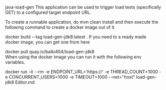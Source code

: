 java-load-gen
This application can be used to trigger load tests (specifically GET) to a configured target endpoint URL.

To create a runnable application, do
  mvn clean install
and then execute the following command to create a docker image out of it

  docker build --tag load-gen-jdk8:latest .
If you need to a ready made docker image, you can get one from here

  docker pull quay.io/balki404/load-gen-jdk8  
When using the docker image you can run it with the following env variables.

  docker run -it --rm -e ENDPOINT_URL='https://<end point>' -e THREAD_COUNT=1000 -e CONCURRENT_USERS=1000 -e TIMEOUT=1000 --net="host" load-gen-jdk8
Editor.md
